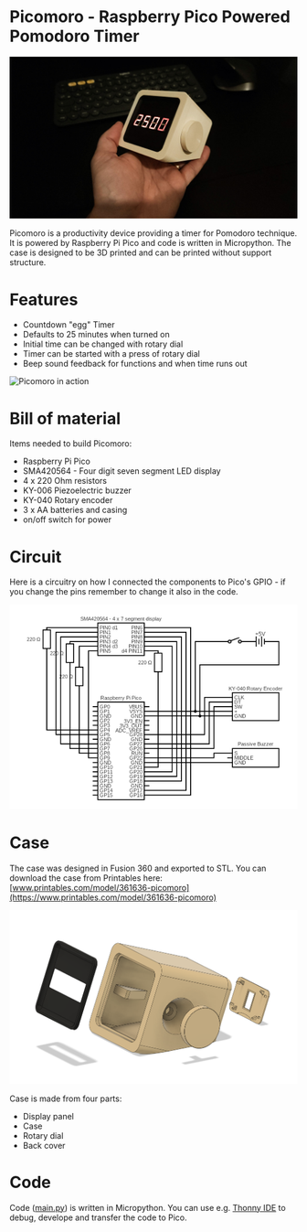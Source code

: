 # Picomoro - Raspberry Pico Powered Pomodoro Timer

![Picomoro](docs/picomoro.jpg)

Picomoro is a productivity device providing a timer for Pomodoro technique. It is powered by Raspberry Pi Pico and code is written in Micropython. The case is designed to be 3D printed and can be printed without support structure.

# Features

- Countdown "egg" Timer
- Defaults to 25 minutes when turned on
- Initial time can be changed with rotary dial
- Timer can be started with a press of rotary dial
- Beep sound feedback for functions and when time runs out

![Picomoro in action](docs/picomoro.gif)

# Bill of material

Items needed to build Picomoro:

- Raspberry Pi Pico
- SMA420564 - Four digit seven segment LED display
- 4 x 220 Ohm resistors
- KY-006 Piezoelectric buzzer
- KY-040 Rotary encoder
- 3 x AA batteries and casing
- on/off switch for power

# Circuit

Here is a circuitry on how I connected the components to Pico's GPIO - if you change the pins remember to change it also in the code.

![Circuit for Picomoro](docs/circuit.png)

# Case

The case was designed in Fusion 360 and exported to STL. You can download the case from Printables here:
[www.printables.com/model/361636-picomoro](https://www.printables.com/model/361636-picomoro)

![Case design](docs/case.png)

Case is made from four parts:
- Display panel
- Case
- Rotary dial
- Back cover

# Code

Code ([main.py](main.py)) is written in Micropython. You can use e.g. [Thonny IDE](https://thonny.org/) to debug, develope and transfer the code to Pico.
